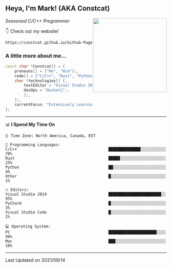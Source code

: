<h2> Heya, I'm Mark! (AKA Constcat) </h2>
<img align='right' src="https://media2.giphy.com/media/du3J3cXyzhj75IOgvA/giphy.gif" width="230">
<p><em>Seasoned C/C++ Programmer 
</em></p>

👇 Check out my website!

```HTML
https://constcat.github.io/Github-Page/
```

### A little more about me...  

```C++
const char *Constcat[] = {
    pronouns[] = {"He", "Him"};,
    code[] = {"C/C++", "Rust", "Python"};,
    char *technologies[] {,
        textEditor = "Visual Studio 2019";,
        devOps = "Docker🐳";,
        };,
    };,
    currentFocus: "Extensively Learning C/C++"
};
```

---

📊 **I Spend My Time On** 

```text
⌚︎ Time Zone: North America, Canada, EST

💬 Programming Languages: 
C/C++                                        ██████████████░░░░░░░░░░░   70% 
Rust                                         █████░░░░░░░░░░░░░░░░░░░░   25% 
Python                                       ██░░░░░░░░░░░░░░░░░░░░░░░   4% 
Other                                        █░░░░░░░░░░░░░░░░░░░░░░░░   1% 

🔥 Editors: 
Visual Studio 2019                           ███████████████████████░░   95% 
PyCharm                                      █░░░░░░░░░░░░░░░░░░░░░░░░   3% 
Visual Studio Code                           █░░░░░░░░░░░░░░░░░░░░░░░░   2% 

💻 Operating System: 
PC                                           █████████████████████░░░░   90%
Mac                                          ███░░░░░░░░░░░░░░░░░░░░░░   10%

```
---

<!-- ![Mark's GitHub stats](https://github-readme-stats.vercel.app/api?username=Constcat&show_icons=true&theme=radical&hide_border=true&count_private=true") -->

Last Updated on 2021/09/14
